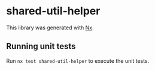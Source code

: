 # shared-util-helper

This library was generated with [Nx](https://nx.dev).

## Running unit tests

Run `nx test shared-util-helper` to execute the unit tests.
